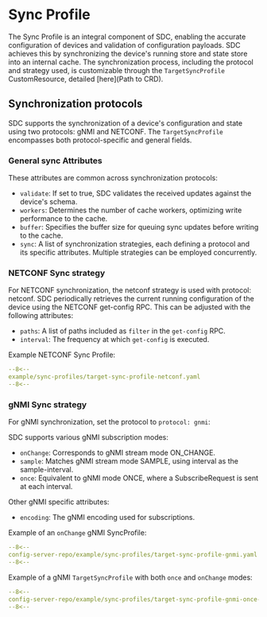 # Sync Profile

The Sync Profile is an integral component of SDC, enabling the accurate configuration of devices and validation of configuration payloads. 
SDC achieves this by synchronizing the device's running store and state store into an internal cache. The synchronization process, including the protocol and strategy used, is customizable through the `TargetSyncProfile` CustomResource, detailed [here](Path to CRD).

## Synchronization protocols

SDC supports the synchronization of a device's configuration and state using two protocols: gNMI and NETCONF. The `TargetSyncProfile` encompasses both protocol-specific and general fields.

### General sync Attributes

These attributes are common across synchronization protocols:

* `validate`: If set to true, SDC validates the received updates against the device's schema.
* `workers`: Determines the number of cache workers, optimizing write performance to the cache.
* `buffer`: Specifies the buffer size for queuing sync updates before writing to the cache.
* `sync`: A list of synchronization strategies, each defining a protocol and its specific attributes. Multiple strategies can be employed concurrently.

### NETCONF Sync strategy

For NETCONF synchronization, the netconf strategy is used with protocol: netconf. SDC periodically retrieves the current running configuration of the device using the NETCONF get-config RPC. This can be adjusted with the following attributes:

* `paths`: A list of paths included as `filter` in the `get-config` RPC.
* `interval`: The frequency at which `get-config` is executed.

Example NETCONF Sync Profile:

```yaml
--8<--
example/sync-profiles/target-sync-profile-netconf.yaml
--8<--
```

### gNMI Sync strategy

For gNMI synchronization, set the protocol to `protocol: gnmi`:

SDC supports various gNMI subscription modes:

* `onChange`: Corresponds to gNMI stream mode ON_CHANGE.
* `sample`: Matches gNMI stream mode SAMPLE, using interval as the sample-interval.
* `once`: Equivalent to gNMI mode ONCE, where a SubscribeRequest is sent at each interval.

Other gNMI specific attributes:

* `encoding`: The gNMI encoding used for subscriptions.

Example of an `onChange` gNMI SyncProfile:

```yaml
--8<--
config-server-repo/example/sync-profiles/target-sync-profile-gnmi.yaml
--8<--
```

Example of a gNMI `TargetSyncProfile` with both `once` and `onChange` modes:

```yaml
--8<--
config-server-repo/example/sync-profiles/target-sync-profile-gnmi-once-and-onchange.yaml
--8<--
```
